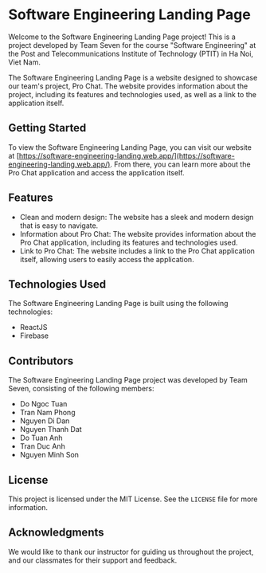 # Software Engineering Landing Page

Welcome to the Software Engineering Landing Page project! This is a project developed by Team Seven for the course "Software Engineering" at the Post and Telecommunications Institute of Technology (PTIT) in Ha Noi, Viet Nam.

The Software Engineering Landing Page is a website designed to showcase our team's project, Pro Chat. The website provides information about the project, including its features and technologies used, as well as a link to the application itself.

## Getting Started

To view the Software Engineering Landing Page, you can visit our website at [https://software-engineering-landing.web.app/](https://software-engineering-landing.web.app/). From there, you can learn more about the Pro Chat application and access the application itself.

## Features

- Clean and modern design: The website has a sleek and modern design that is easy to navigate.
- Information about Pro Chat: The website provides information about the Pro Chat application, including its features and technologies used.
- Link to Pro Chat: The website includes a link to the Pro Chat application itself, allowing users to easily access the application.

## Technologies Used

The Software Engineering Landing Page is built using the following technologies:

- ReactJS
- Firebase

## Contributors

The Software Engineering Landing Page project was developed by Team Seven, consisting of the following members:

- Do Ngoc Tuan
- Tran Nam Phong
- Nguyen Di Dan
- Nguyen Thanh Dat
- Do Tuan Anh
- Tran Duc Anh
- Nguyen Minh Son

## License

This project is licensed under the MIT License. See the `LICENSE` file for more information.

## Acknowledgments

We would like to thank our instructor for guiding us throughout the project, and our classmates for their support and feedback.
